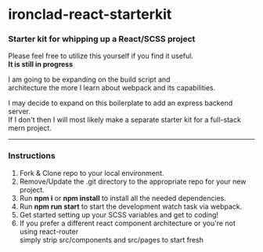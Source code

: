 # ironclad-react-starterkit
### Starter kit for whipping up a React/SCSS project
  
Please feel free to utilize this yourself if you find it useful.  
**It is still in progress**

I am going to be expanding on the build script and  
architecture the more I learn about webpack and its capabilities.

I may decide to expand on this boilerplate to add an express backend server.  
If I don't then I will most likely make a separate starter kit for a full-stack mern project.

***

### Instructions
1. Fork & Clone repo to your local environment.
2. Remove/Update the .git directory to the appropriate repo for your new project.
3. Run **npm i** or **npm install** to install all the needed dependencies.
4. Run **npm run start** to start the development watch task via webpack.
5. Get started setting up your SCSS variables and get to coding!
6. If you prefer a different react component architecture or you're not using react-router    
simply strip src/components and src/pages to start fresh